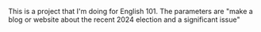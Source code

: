 This is a project that I'm doing for English 101. The parameters are "make a blog or website about the recent 2024 election and a significant issue"
